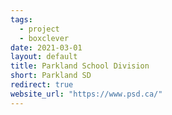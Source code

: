 ```yaml
---
tags:
  - project
  - boxclever
date: 2021-03-01
layout: default
title: Parkland School Division
short: Parkland SD
redirect: true
website_url: "https://www.psd.ca/"
---
```

